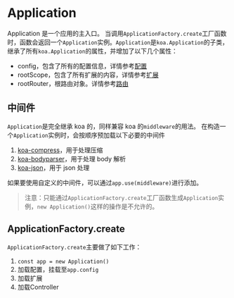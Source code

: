 # Application

Application 是一个应用的主入口。
当调用`ApplicationFactory.create`工厂函数时，函数会返回一个`Application`实例。`Application`是`koa.Application`的子类，继承了所有`koa.Application`的属性，并增加了以下几个属性：

- config，包含了所有的配置信息，详情参考[配置](core/config)
- rootScope，包含了所有扩展的内容，详情参考[扩展](core/extend)
- rootRouter，根路由对象。详情参考[路由](/core/router)

## 中间件

`Application`是完全继承 koa 的，同样兼容 koa 的`middleware`的用法。
在构造一个`Application`实例时，会按顺序预加载以下必要的中间件

1. [koa-compress](https://github.com/koajs/compress)，用于处理压缩
2. [koa-bodyparser](https://github.com/koajs/bodyparser)，用于处理 body 解析
3. [koa-json](https://github.com/koajs/json)，用于 json 处理

如果要使用自定义的中间件，可以通过`app.use(middleware)`进行添加。

> 注意：只能通过`ApplicationFactory.create`工厂函数生成`Application`实例，`new Application()`这样的操作是不允许的。

## ApplicationFactory.create

`ApplicationFactory.create`主要做了如下工作：

1. `const app = new Application()`
2. 加载配置，挂载至`app.config`
3. 加载扩展
4. 加载Controller
